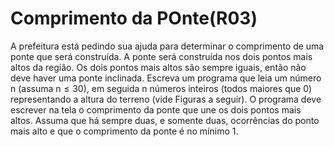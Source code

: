 # Comprimento da POnte(R03) # 

A prefeitura está pedindo sua ajuda para determinar o comprimento de uma ponte que será construída. A ponte será construída nos dois pontos mais altos da região. Os dois pontos mais altos são sempre iguais, então não deve haver uma ponte inclinada. Escreva um programa que leia um número n (assuma n ≤ 30), em seguida n números inteiros (todos maiores que 0) representando a altura do terreno (vide Figuras a seguir). O programa deve escrever na tela o comprimento da ponte que une os dois pontos mais altos. Assuma que há sempre duas, e somente duas, ocorrências do ponto mais alto e que o comprimento da ponte é no mínimo 1.
